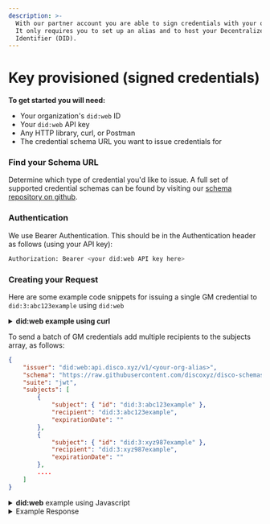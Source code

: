 ```yaml
---
description: >-
  With our partner account you are able to sign credentials with your own keys!
  It only requires you to set up an alias and to host your Decentralized
  Identifier (DID).
---
```


# Key provisioned (signed credentials)

**To get started you will need:**

* Your organization's `did:web` ID
* Your `did:web` API key
* Any HTTP library, curl, or Postman
* The credential schema URL you want to issue credentials for

### Find your Schema URL

Determine which type of credential you'd like to issue. A full set of supported credential schemas can be found by visiting our [schema repository on github](https://github.com/discoxyz/disco-schemas/tree/main/json).

### Authentication

We use Bearer Authentication. This should be in the Authentication header as follows (using your API key):

```bash
Authorization: Bearer <your did:web API key here>
```

### Creating your Request

Here are some example code snippets for issuing a single GM credential to `did:3:abc123example` using `did:web`

<details>

<summary><strong>did:web example using curl</strong> </summary>

```sh
curl --location 'http://api.disco.xyz/v1/credentials/' \
--header 'Content-Type: application/json' \
--header 'Authorization: Bearer <your did:web api key>' \
--data '{ 
    "issuer": "did:web:api.disco.xyz/v1/<your-org-alias>",
    "schema": "https://raw.githubusercontent.com/discoxyz/disco-schemas/main/json/GMCredential/1-0-0.json",
    "suite": "jwt",
    "subjects": [
        {
            "subject": { "id": "did:3:abc123example" },
            "recipient": "did:3:abc123example",
            "expirationDate": ""
        }
    ]
}'
```

</details>

To send a batch of GM credentials add multiple recipients to the subjects array, as follows:

```json
{ 
    "issuer": "did:web:api.disco.xyz/v1/<your-org-alias>",
    "schema": "https://raw.githubusercontent.com/discoxyz/disco-schemas/main/json/GMCredential/1-0-0.json",
    "suite": "jwt",
    "subjects": [
        {
            "subject": { "id": "did:3:abc123example" },
            "recipient": "did:3:abc123example",
            "expirationDate": ""
        },
        {
            "subject": { "id": "did:3:xyz987example" },
            "recipient": "did:3:xyz987example",
            "expirationDate": ""
        }, 
        ....
    ]
}
```

<details>

<summary><strong>did:web</strong> example using Javascript</summary>

```javascript
var myHeaders = new Headers();
myHeaders.append("Content-Type", "application/json");
myHeaders.append("Authorization", "Bearer <your did:web api key>");

var raw = JSON.stringify({ 
    "issuer": "did:web:api.disco.xyz/v1/<your-org-alias>",
    "schema": "https://raw.githubusercontent.com/discoxyz/disco-schemas/main/json/GMCredential/1-0-0.json",
    "suite": "jwt",
    "subjects": [
        {
            "subject": { "id": "did:3:abc123example" },
            "recipient": "did:3:abc123example",
            "expirationDate": ""
        }
    ]
});

var requestOptions = {
  method: 'POST',
  headers: myHeaders,
  body: raw,
  redirect: 'follow'
};

fetch("http://api.disco.xyz/v1/credentials/", requestOptions)
  .then(response => response.text())
  .then(result => console.log(result))
  .catch(error => console.log('error', error));
```

</details>

<details>

<summary>Example Response</summary>

```json
[
    {
        "vc": {
            "@context": [
                "https://www.w3.org/2018/credentials/v1"
            ],
            "type": [
                "VerifiableCredential",
                "GmCredential"
            ],
            "issuer": {
                "id": "did:web:api.disco.xyz/v1/ididitorg"
            },
            "issuanceDate": "2023-09-22T16:16:56.442Z",
            "id": "https://api.disco.xyz/credential/bfbae1f1-a86f-4023-9844-549237a6734b",
            "credentialSubject": {
                "id": "did:3:abc123example"
            },
            "credentialSchema": {
                "id": "https://raw.githubusercontent.com/discoxyz/disco-schemas/main/json/GMCredential/1-0-0.json",
                "type": "JsonSchemaValidator2018"
            }
        },
        "isPublic": false,
        "issuer": "did:web:api.disco.xyz/v1/ididitorg",
        "recipient": "did:3:abc123example",
        "subject": "did:3:abc123example",
        "schema": "https://raw.githubusercontent.com/discoxyz/disco-schemas/main/json/GMCredential/1-0-0.json",
        "isDeleted": false,
        "genId": "d6bee666-e197-44d7-a932-3c3a4e215c64",
        "updatedAt": "2023-09-22T16:16:56.443Z",
        "history": [],
        "jwt": "xoHYP...............XCKE1hrA",
        "_id": "650dbdf822bed6b55eb5477f"
    }
]
```

</details>
